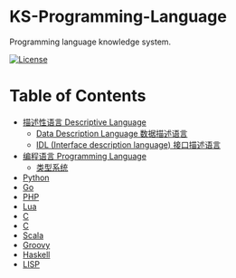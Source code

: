 # KS-Programming-Language
Programming language knowledge system.

[![License](https://img.shields.io/badge/license-Apache%202-4EB1BA.svg)](https://www.apache.org/licenses/LICENSE-2.0.html)

Table of Contents
=================

   * [<a href="_DL/README.md">描述性语言 Descriptive Language</a>](#描述性语言-descriptive-language)
      * [<a href="_DL/DDL/README.md">Data Description Language 数据描述语言</a>](#data-description-language-数据描述语言)
      * [<a href="_DL/IDL/README.md">IDL (Interface description language) 接口描述语言</a>](#idl-interface-description-language-接口描述语言)
   * [<a href="_PL/README.md">编程语言 Programming Language</a>](#编程语言-programming-language)
      * [<a href="_PL/type-system/README.md">类型系统</a>](#类型系统)
   * [<a href="Python/README.md">Python</a>](#python)
   * [<a href="Go/README.md">Go</a>](#go)
   * [<a href="PHP/README.md">PHP</a>](#php)
   * [<a href="Lua/README.md">Lua</a>](#lua)
   * [<a href="CL/README.md">C</a>](#c)
   * [<a href="CPlusPlus/README.md">C  </a>](#c-1)
   * [<a href="Scala/README.md">Scala</a>](#scala)
   * [<a href="Groovy/README.md">Groovy</a>](#groovy)
   * [<a href="Haskell/README.md">Haskell</a>](#haskell)
   * [<a href="LISP/README.md">LISP</a>](#lisp)